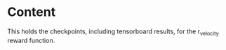 # Content

This holds the checkpoints, including tensorboard results, for the r<sub>velocity</sub> reward function.